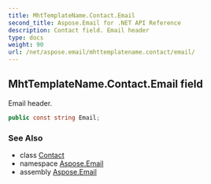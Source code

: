 ```yaml
---
title: MhtTemplateName.Contact.Email
second_title: Aspose.Email for .NET API Reference
description: Contact field. Email header
type: docs
weight: 90
url: /net/aspose.email/mhttemplatename.contact/email/
---
```

## MhtTemplateName.Contact.Email field

Email header.

```csharp
public const string Email;
```

### See Also

* class [Contact](../)
* namespace [Aspose.Email](../../mhttemplatename.contact/)
* assembly [Aspose.Email](../../../)


